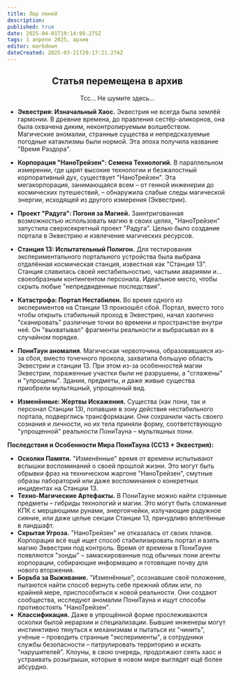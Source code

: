 ```yaml
---
title: Лор поней
description: 
published: true
date: 2025-04-01T19:14:09.275Z
tags: 1 апреля 2025, архив
editor: markdown
dateCreated: 2025-03-21T20:17:21.274Z
---
```


<center>
<div class="warning-banner">
  <h2> Статья перемещена в архив  </h2>
  <p>Тсс... Не шумите здесь...</p><p>
</div>
</center>


*   **Эквестрия: Изначальный Хаос.** Эквестрия не всегда была землёй гармонии. В древние времена, до правления сестёр-аликорнов, она была охвачена диким, неконтролируемым волшебством. Магические аномалии, странные существа и непредсказуемые погодные катаклизмы были нормой. Эта эпоха получила название "Время Раздора".

*   **Корпорация "НаноТрейзен": Семена Технологий.** В параллельном измерении, где царят высокие технологии и безжалостный корпоративный дух, существует "НаноТрейзен". Эта мегакорпорация, занимающаяся всем – от генной инженерии до космических путешествий, – обнаружила слабые следы магической энергии, исходящей из другого измерения (Эквестрии).

*   **Проект "Радуга": Погоня за Магией.** Заинтригованная возможностью использовать магию в своих целях, "НаноТрейзен" запустила сверхсекретный проект "Радуга". Целью было создание портала в Эквестрию и извлечение магических ресурсов.

*   **Станция 13: Испытательный Полигон.** Для тестирования экспериментального портального устройства была выбрана отдалённая космическая станция, известная как "Станция 13". Станция славилась своей нестабильностью, частыми авариями и… своеобразным контингентом персонала. Идеальное место, чтобы скрыть любые "непредвиденные последствия".

*   **Катастрофа: Портал Нестабилен.** Во время одного из экспериментов на Станции 13 произошёл сбой. Портал, вместо того чтобы открыть стабильный проход в Эквестрию, начал хаотично "сканировать" различные точки во времени и пространстве внутри неё. Он "выхватывал" фрагменты реальности и выбрасывал их в случайном порядке.

*    **ПониТаун аномалия**. Магическая червоточина, образовавшаяся из-за сбоя, вместо точечного прокола, захватила большую область Эквестрии и станции 13. При этом из-за особенностей магии Эквестрии, пораженные участки были не разрушены, а "сглажены" и "упрощены". Здания, предметы, и даже живые существа приобрели мультяшный, упрощенный вид.
*   **Изменённые: Жертвы Искажения.** Существа (как пони, так и персонал Станции 13), попавшие в зону действия нестабильного портала, подверглись трансформации. Они сохранили часть своего сознания и личности, но их тела приняли форму, соответствующую "упрощенной" реальности ПониТауна – мультяшных пони.

**Последствия и Особенности Мира ПониТауна (СС13 + Эквестрия):**

*   **Осколки Памяти.** "Изменённые" время от времени испытывают вспышки воспоминаний о своей прошлой жизни. Это могут быть обрывки фраз на техническом жаргоне "НаноТрейзен", смутные образы лабораторий или даже воспоминания о конкретных инцидентах на Станции 13.
*   **Техно-Магические Артефакты.** В ПониТауне можно найти странные предметы – гибриды технологий и магии. Это могут быть сломанные КПК с мерцающими рунами, энергоячейки, излучающие радужное сияние, или даже целые секции Станции 13, причудливо вплетённые в ландшафт.
*   **Скрытая Угроза.** "НаноТрейзен" не отказалась от своих планов. Корпорация всё ещё ищет способ стабилизировать портал и взять магию Эквестрии под контроль. Время от времени в ПониТауне появляются "зонды" – замаскированные под обычных пони агенты корпорации, собирающие информацию и готовящие почву для нового вторжения.
*   **Борьба за Выживание.** "Изменённые", осознавшие своё положение, пытаются найти способ вернуть себе прежний облик или, по крайней мере, приспособиться к новой реальности. Они создают сообщества, исследуют аномалии ПониТауна и ищут способы противостоять "НаноТрейзен".
*   **Классификация.** Даже в упрощённой форме прослеживаются осколки былой иерархии и специализации. Бывшие инженеры могут инстинктивно тянуться к механизмам и пытаться их "чинить", учёные – проводить странные "эксперименты", а сотрудники службы безопасности – патрулировать территорию и искать "нарушителей". Клоуны, в свою очередь, продолжают сеять хаос и устраивать розыгрыши, которые в новом мире выглядят ещё более абсурдно.



